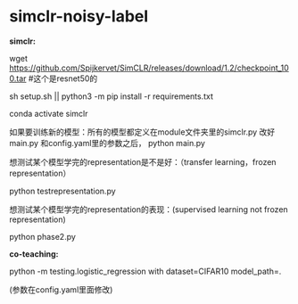 # simclr-noisy-label
**simclr:**

wget https://github.com/Spijkervet/SimCLR/releases/download/1.2/checkpoint_100.tar   #这个是resnet50的

sh setup.sh || python3 -m pip install -r requirements.txt 

conda activate simclr

如果要训练新的模型：所有的模型都定义在module文件夹里的simclr.py
改好main.py 和config.yaml里的参数之后，
python main.py

想测试某个模型学完的representation是不是好：（transfer learning，frozen representation）

python testrepresentation.py

想测试某个模型学完的representation的表现：(supervised learning not frozen representation)

python phase2.py

**co-teaching:**

python -m testing.logistic_regression with dataset=CIFAR10 model_path=. 

(参数在config.yaml里面修改)
